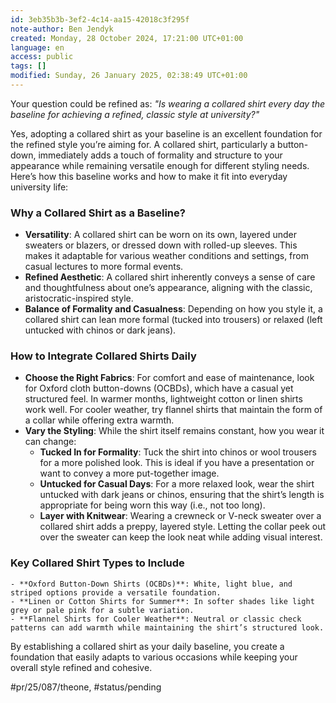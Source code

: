 ```yaml
---
id: 3eb35b3b-3ef2-4c14-aa15-42018c3f295f
note-author: Ben Jendyk
created: Monday, 28 October 2024, 17:21:00 UTC+01:00
language: en
access: public
tags: []
modified: Sunday, 26 January 2025, 02:38:49 UTC+01:00
---
```


Your question could be refined as: *"Is wearing a collared shirt every day the baseline for achieving a refined, classic style at university?"*

Yes, adopting a collared shirt as your baseline is an excellent foundation for the refined style you’re aiming for. A collared shirt, particularly a button-down, immediately adds a touch of formality and structure to your appearance while remaining versatile enough for different styling needs. Here’s how this baseline works and how to make it fit into everyday university life:

### Why a Collared Shirt as a Baseline?

- **Versatility**: A collared shirt can be worn on its own, layered under sweaters or blazers, or dressed down with rolled-up sleeves. This makes it adaptable for various weather conditions and settings, from casual lectures to more formal events.
- **Refined Aesthetic**: A collared shirt inherently conveys a sense of care and thoughtfulness about one’s appearance, aligning with the classic, aristocratic-inspired style.
- **Balance of Formality and Casualness**: Depending on how you style it, a collared shirt can lean more formal (tucked into trousers) or relaxed (left untucked with chinos or dark jeans).

### How to Integrate Collared Shirts Daily

- **Choose the Right Fabrics**: For comfort and ease of maintenance, look for Oxford cloth button-downs (OCBDs), which have a casual yet structured feel. In warmer months, lightweight cotton or linen shirts work well. For cooler weather, try flannel shirts that maintain the form of a collar while offering extra warmth.
- **Vary the Styling**: While the shirt itself remains constant, how you wear it can change:
	- **Tucked In for Formality**: Tuck the shirt into chinos or wool trousers for a more polished look. This is ideal if you have a presentation or want to convey a more put-together image.
	- **Untucked for Casual Days**: For a more relaxed look, wear the shirt untucked with dark jeans or chinos, ensuring that the shirt’s length is appropriate for being worn this way (i.e., not too long).
	- **Layer with Knitwear**: Wearing a crewneck or V-neck sweater over a collared shirt adds a preppy, layered style. Letting the collar peek out over the sweater can keep the look neat while adding visual interest.

### Key Collared Shirt Types to Include

	- **Oxford Button-Down Shirts (OCBDs)**: White, light blue, and striped options provide a versatile foundation.
	- **Linen or Cotton Shirts for Summer**: In softer shades like light grey or pale pink for a subtle variation.
	- **Flannel Shirts for Cooler Weather**: Neutral or classic check patterns can add warmth while maintaining the shirt’s structured look.

By establishing a collared shirt as your daily baseline, you create a foundation that easily adapts to various occasions while keeping your overall style refined and cohesive.


#pr/25/087/theone, #status/pending